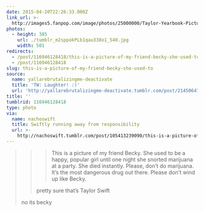 ```yaml
---
date: 2015-04-20T22:26:33.000Z
link_url: >-
  http://images5.fanpop.com/image/photos/25000000/Taylor-Yearbook-Pictures-taylor-swift-25019405-501-385.jpg
photos:
  - height: 385
    url: ./tumblr_m2sppokPLb1qau338o1_540.jpg
    width: 501
redirects:
  - /post/116946128418/this-is-a-picture-of-my-friend-becky-she-used-to
  - /post/116946128418
slug: this-is-a-picture-of-my-friend-becky-she-used-to
source:
  name: yallarebrutalizingme-deactivate
  title: 'TW: Laughter! :)'
  url: 'http://yallarebrutalizingme-deactivate.tumblr.com/post/21450647059'
title: ''
tumblrid: 116946128418
type: photo
via:
  name: nachoswift
  title: Swiftly running away from responsibility
  url: >-
    http://nachoswift.tumblr.com/post/105413239090/this-is-a-picture-of-my-friend-becky-she-used-to
---
```

<blockquote>
<blockquote>
<blockquote>
<p>This is a picture of my friend Becky. She used to be a happy, popular girl until one night she snorted marijuana at a party. She died instantly. Please, don’t do marijuana. It’s the most dangerous drug out there. Please don’t wind up like Becky.</p>
</blockquote>
<p>pretty sure that’s Taylor Swift</p>
</blockquote>
<p>no its becky</p>
</blockquote>
